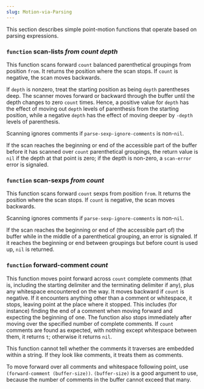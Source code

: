 ```yaml
---
slug: Motion-via-Parsing
---
```


This section describes simple point-motion functions that operate based on parsing expressions.

### <span className="tag function">`function`</span> **scan-lists** *from count depth*

This function scans forward `count` balanced parenthetical groupings from position `from`. It returns the position where the scan stops. If `count` is negative, the scan moves backwards.

If `depth` is nonzero, treat the starting position as being `depth` parentheses deep. The scanner moves forward or backward through the buffer until the depth changes to zero `count` times. Hence, a positive value for `depth` has the effect of moving out `depth` levels of parenthesis from the starting position, while a negative `depth` has the effect of moving deeper by `-depth` levels of parenthesis.

Scanning ignores comments if `parse-sexp-ignore-comments` is non-`nil`.

If the scan reaches the beginning or end of the accessible part of the buffer before it has scanned over `count` parenthetical groupings, the return value is `nil` if the depth at that point is zero; if the depth is non-zero, a `scan-error` error is signaled.

### <span className="tag function">`function`</span> **scan-sexps** *from count*

This function scans forward `count` sexps from position `from`. It returns the position where the scan stops. If `count` is negative, the scan moves backwards.

Scanning ignores comments if `parse-sexp-ignore-comments` is non-`nil`.

If the scan reaches the beginning or end of (the accessible part of) the buffer while in the middle of a parenthetical grouping, an error is signaled. If it reaches the beginning or end between groupings but before count is used up, `nil` is returned.

### <span className="tag function">`function`</span> **forward-comment** *count*

This function moves point forward across `count` complete comments (that is, including the starting delimiter and the terminating delimiter if any), plus any whitespace encountered on the way. It moves backward if `count` is negative. If it encounters anything other than a comment or whitespace, it stops, leaving point at the place where it stopped. This includes (for instance) finding the end of a comment when moving forward and expecting the beginning of one. The function also stops immediately after moving over the specified number of complete comments. If `count` comments are found as expected, with nothing except whitespace between them, it returns `t`; otherwise it returns `nil`.

This function cannot tell whether the comments it traverses are embedded within a string. If they look like comments, it treats them as comments.

To move forward over all comments and whitespace following point, use `(forward-comment (buffer-size))`. `(buffer-size)` is a good argument to use, because the number of comments in the buffer cannot exceed that many.
